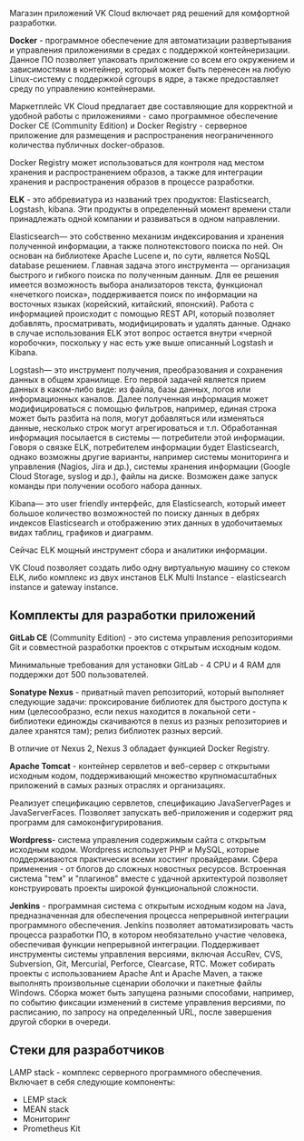 Магазин приложений VK Cloud включает ряд решений для комфортной разработки.

**Docker** - программное обеспечение для автоматизации развертывания и управления приложениями в средах с поддержкой контейнеризации. Данное ПО позволяет упаковать приложение со всем его окружением и зависимостями в контейнер, который может быть перенесен на любую Linux-систему с поддержкой cgroups в ядре, а также предоставляет среду по управлению контейнерами.

Маркетплейс VK Cloud предлагает две составляющие для корректной и удобной работы с приложениями - само программное обеспечение Docker CE (Community Edition) и Docker Registry - серверное приложение для размещения и распространения неограниченного количества публичных docker-образов.

Docker Registry может использоваться для контроля над местом хранения и распространением образов, а также для интеграции хранения и распространения образов в процессе разработки.

**ELK** - это аббревиатура из названий трех продуктов: Elasticsearch, Logstash, kibana. Эти продукты в определенный момент времени стали принадлежать одной компании и развиваться в одном направлении.

Elasticsearch— это собственно механизм индексирования и хранения полученной информации, а также полнотекстового поиска по ней. Он основан на библиотеке Apache Lucene и, по сути, является NoSQL database решением. Главная задача этого инструмента — организация быстрого и гибкого поиска по полученным данным. Для ее решения имеется возможность выбора анализаторов текста, функционал «нечеткого поиска», поддерживается поиск по информации на восточных языках (корейский, китайский, японский). Работа с информацией происходит с помощью REST API, который позволяет добавлять, просматривать, модифицировать и удалять данные. Однако в случае использования ELK этот вопрос остается внутри «черной коробочки», поскольку у нас есть уже выше описанный Logstash и Kibana.

Logstash— это инструмент получения, преобразования и сохранения данных в общем хранилище. Его первой задачей является прием данных в каком-либо виде: из файла, базы данных, логов или информационных каналов. Далее полученная информация может модифицироваться с помощью фильтров, например, единая строка может быть разбита на поля, могут добавляться или изменяться данные, несколько строк могут агрегироваться и т.п. Обработанная информация посылается в системы — потребители этой информации. Говоря о связке ELK, потребителем информации будет Elasticsearch, однако возможны другие варианты, например системы мониторинга и управления (Nagios, Jira и др.), системы хранения информации (Google Cloud Storage, syslog и др.), файлы на диске. Возможен даже запуск команды при получении особого набора данных.

Kibana— это user friendly интерфейс, для Elasticsearch, который имеет большое количество возможностей по поиску данных в дебрях индексов Elasticsearch и отображению этих данных в удобочитаемых видах таблиц, графиков и диаграмм.

Сейчас ELK мощный инструмент сбора и аналитики информации.

VK Cloud позволяет создать либо одну виртуальную машину со стеком ELK, либо комплекс из двух инстанов ELK Multi Instance - elasticsearch instance и gateway instance.

## **Комплекты для разработки приложений**

**GitLab CE** (Community Edition) - это система управления репозиториями Git и совместной разработки проектов с открытым исходным кодом.

Минимальные требования для установки GitLab - 4 CPU и 4 RAM для поддержки дот 500 пользователей.

**Sonatype Nexus** - приватный maven репозиторий, который выполняет следующие задачи: проксирование библиотек для быстрого доступа к ним (целесообразно, если nexus находится в локальной сети - библиотеки единожды скачиваются в nexus из разных репозиториев и далее хранятся там); релиз библиотек разных версий.

В отличие от Nexus 2, Nexus 3 обладает функцией Docker Registry.

**Apache Tomcat** - контейнер сервлетов и веб-сервер с открытыми исходным кодом, поддерживающий множество крупномасштабных приложений в самых разных отраслях и организациях.

Реализует спецификацию сервлетов, спецификацию JavaServerPages и JavaServerFaces. Позволяет запускать веб-приложения и содержит ряд программ для самоконфигурирования.

**Wordpress**\- система управления содержимым сайта с открытым исходным кодом. Wordpress использует PHP и MySQL, которые поддерживаются практически всеми хостинг провайдерами. Сфера применения - от блогов до сложных новостных ресурсов. Встроенная система "тем" и "плагинов" вместе с удачной архитектурой позволяет конструировать проекты широкой функциональной сложности.

**Jenkins** - программная система с открытым исходным кодом на Java, предназначенная для обеспечения процесса непрерывной интеграции программного обеспечения. Jenkins позволяет автоматизировать часть процесса разработки ПО, в котором необязательно участие человека, обеспечивая функции непрерывной интеграции. Поддерживает инструменты системы управления версиями, включая AccuRev, CVS, Subversion, Git, Mercurial, Perforce, Clearcase, RTC. Может собирать проекты с использованием Apache Ant и Apache Maven, а также выполнять произвольные сценарии оболочки и пакетные файлы Windows. Сборка может быть запущена разными способами, например, по событию фиксации изменений в системе управления версиями, по расписанию, по запросу на определенный URL, после завершения другой сборки в очереди.

## **Стеки для разработчиков**

LAMP stack - комплекс серверного программного обеспечения. Включает в себя следующие компоненты:

- LEMP stack
- MEAN stack
- Мониторинг
- Prometheus Kit

